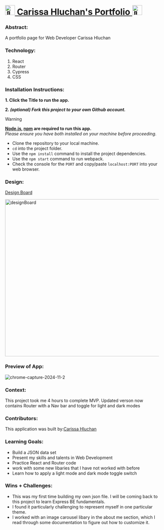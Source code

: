 # <picture><source srcset="https://fonts.gstatic.com/s/e/notoemoji/latest/1f304/512.webp" type="image/webp"><img src="https://fonts.gstatic.com/s/e/notoemoji/latest/1f304/512.gif" alt="🌄" width="32" height="32"></picture>[ Carissa Hluchan's Portfolio ](https://carissa-hluchan.vercel.app/)<picture><source srcset="https://fonts.gstatic.com/s/e/notoemoji/latest/1f304/512.webp" type="image/webp"><img src="https://fonts.gstatic.com/s/e/notoemoji/latest/1f304/512.gif" alt="🌄" width="32" height="32"></picture>

### Abstract:
[//]: <> (Briefly describe what you built and its features. What problem is the app solving? How does this application solve that problem?)
A portfolio page for Web Developer Carissa Hluchan

### Technology:
[//]: <> (Add technology you used for this project.) 
1. React
2. Router
3. Cypress
4. CSS

### Installation Instructions:
[//]: <> (What steps does a person have to take to get your app cloned down and running?)
**1. Click the Title to run the app.**

**2. _(optional) Fork this project to your own Github account._**
> [!WARNING]
> **[Node.js](https://nodejs.org/en), [npm](https://www.npmjs.com/) are required to run this app.**<br>
> _Please ensure you have both installed on your machine before proceeding._
- Clone the repository to your local machine.
- `cd` into the project folder.
- Use the `npm install` command to install the project dependencies.
- Use the `npm start` command to run webpack.
- Check the console for the `PORT` and copy/paste `localhost:PORT` into your web browser.

### Design:
[Design Board](https://www.canva.com/design/DAGS0pkrPz4/GNwzjOZb53mNP0myMhqiAA/edit)

<img width="514" alt="designBoard" src="https://github.com/user-attachments/assets/faf11724-bf3c-48e6-93c6-ff7fd62d2086">

### Preview of App:
[//]: <> (Provide ONE gif or screenshot of your application - choose the "coolest" piece of functionality to show off.)
![chrome-capture-2024-11-2](https://github.com/user-attachments/assets/4e6fba54-db89-43c8-89ac-b1e0911247bc)

### Context:
[//]: <> (Give some context for the project here. How long did you have to work on it? How far into the Turing program are you?)
This project took me 4 hours to complete MVP.
Updated verson now contains Router with a Nav bar and toggle for light and dark modes

### Contributors:
[//]: <> (Who worked on this application? Link to their GitHubs.)
This application was built by:[Carissa Hluchan](https://github.com/CarissaHluchan)

### Learning Goals:
[//]: <> (What were the learning goals of this project? What tech did you work with?)
- Build a JSON data set
- Present my skills and talents in Web Development
- Practice React and Router code
- work with some new libaries that I have not worked with before
- Learn how to apply a light mode and dark mode toggle switch

### Wins + Challenges:
[//]: <> (What are 2-3 wins you have from this project? What were some challenges you faced - and how did you get over them?)
- This was my first time building my own json file. I will be coming back to this project to learn Express BE fundamentals.
- I found it particularly challenging to represent myself in one particular theme.
- I worked with an image carousel libary in the about me section, which I read through some documentation to figure out how to customize it.
